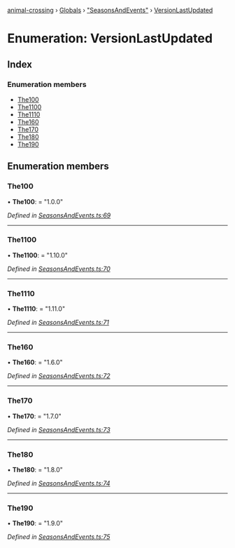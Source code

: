 [animal-crossing](../README.md) › [Globals](../globals.md) › ["SeasonsAndEvents"](../modules/_seasonsandevents_.md) › [VersionLastUpdated](_seasonsandevents_.versionlastupdated.md)

# Enumeration: VersionLastUpdated

## Index

### Enumeration members

* [The100](_seasonsandevents_.versionlastupdated.md#the100)
* [The1100](_seasonsandevents_.versionlastupdated.md#the1100)
* [The1110](_seasonsandevents_.versionlastupdated.md#the1110)
* [The160](_seasonsandevents_.versionlastupdated.md#the160)
* [The170](_seasonsandevents_.versionlastupdated.md#the170)
* [The180](_seasonsandevents_.versionlastupdated.md#the180)
* [The190](_seasonsandevents_.versionlastupdated.md#the190)

## Enumeration members

###  The100

• **The100**: = "1.0.0"

*Defined in [SeasonsAndEvents.ts:69](https://github.com/Norviah/animal-crossing/blob/267b9fa/module/types/SeasonsAndEvents.ts#L69)*

___

###  The1100

• **The1100**: = "1.10.0"

*Defined in [SeasonsAndEvents.ts:70](https://github.com/Norviah/animal-crossing/blob/267b9fa/module/types/SeasonsAndEvents.ts#L70)*

___

###  The1110

• **The1110**: = "1.11.0"

*Defined in [SeasonsAndEvents.ts:71](https://github.com/Norviah/animal-crossing/blob/267b9fa/module/types/SeasonsAndEvents.ts#L71)*

___

###  The160

• **The160**: = "1.6.0"

*Defined in [SeasonsAndEvents.ts:72](https://github.com/Norviah/animal-crossing/blob/267b9fa/module/types/SeasonsAndEvents.ts#L72)*

___

###  The170

• **The170**: = "1.7.0"

*Defined in [SeasonsAndEvents.ts:73](https://github.com/Norviah/animal-crossing/blob/267b9fa/module/types/SeasonsAndEvents.ts#L73)*

___

###  The180

• **The180**: = "1.8.0"

*Defined in [SeasonsAndEvents.ts:74](https://github.com/Norviah/animal-crossing/blob/267b9fa/module/types/SeasonsAndEvents.ts#L74)*

___

###  The190

• **The190**: = "1.9.0"

*Defined in [SeasonsAndEvents.ts:75](https://github.com/Norviah/animal-crossing/blob/267b9fa/module/types/SeasonsAndEvents.ts#L75)*
